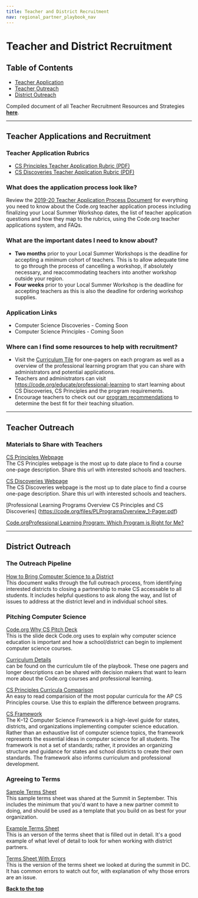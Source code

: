 ```yaml
---
title: Teacher and District Recruitment
nav: regional_partner_playbook_nav
---
```

<meta name="robots" content="noindex">
<a id="top"></a>

# Teacher and District Recruitment

## Table of Contents
- [Teacher Application](#teachapp)
- [Teacher Outreach](#teachout)
- [District Outreach](#district)

Compiled document of all Teacher Recruitment Resources and Strategies **[here](https://docs.google.com/document/d/1pNyPvt54ACH7sfA0f13_-CZGQ4m-VhcH4NorEIhdx24/edit?ts=5a6baf6c#heading=h.a8j457kayvro)**.

________________
<a id="teachapp"></a>
## Teacher Applications and Recruitment

### Teacher Application Rubrics

- <a href="https://drive.google.com/open?id=1_X_Tw3tVMSL2re_DcrSUC9Z5CH9js3Gd" target=_blank>CS Principles Teacher Application Rubric (PDF)</a>
- <a href="https://drive.google.com/open?id=12Ntxq7TV1XYsD2eaZJVt5DqSctqR2hUj" target=_blank>CS Discoveries Teacher Application Rubric (PDF)</a>

### What does the application process look like?
Review the [2019-20 Teacher Application Process Document](https://docs.google.com/document/d/1Bx-o1kRCKZxM_prrQqxQH7mXp9jXY0vT_eufgNpkKYM/edit?usp=sharing) for everything you need to know about the Code.org teacher application process including finalizing your Local Summer Workshop dates, the list of teacher application questions and how they map to the rubrics, using the Code.org teacher applications system, and FAQs.

### What are the important dates I need to know about?
- <b>Two months</b> prior to your Local Summer Workshops is the deadline for accepting a minimum cohort of teachers. This is to allow adequate time to go through the process of cancelling a workshop, if absolutely necessary, and reaccommodating teachers into another workshop outside your region.
- <b>Four weeks</b> prior to your Local Summer Workshop is the deadline for accepting teachers as this is also the deadline for ordering workshop supplies.  

### Application Links
- Computer Science Discoveries - Coming Soon
- Computer Science Principles - Coming Soon

### Where can I find some resources to help with recruitment?
- Visit the [Curriculum Tile](https://code.org/educate/regional-partner/playbook/curriculum) for one-pagers on each program as well as a overview of the professional learning program that you can share with administrators and potential applications.  
- Teachers and administrators can visit https://code.org/educate/professional-learning to start learning about CS Discoveries, CS Principles and the program requirements.
- Encourage teachers to check out our [program recommendations](https://code.org/files/PL-Program-for-Me.pdf) to determine the best fit for their teaching situation.

________________
<a id="teachout"></a>
## Teacher Outreach

### Materials to Share with Teachers
[CS Principles Webpage](https://code.org/educate/csp)<br/>
The CS Principles webpage is the most up to date place to find a course one-page description.  Share this url with interested schools and teachers.

[CS Discoveries Webpage](https://code.org/educate/csd)<br/>
The CS Discoveries webpage is the most up to date place to find a course one-page description.  Share this url with interested schools and teachers.

[Professional​ ​Learning​ ​Programs​ ​Overview
CS​ ​Principles​ ​and​ ​CS​ ​Discoveries] (https://code.org/files/PLProgramsOverview_1-Pager.pdf)

[Code.org​ ​Professional​ ​Learning​ ​Program:​ ​Which​ ​Program​ ​is​ ​Right​ ​for​ ​Me?](https://code.org/files/PL-Program-for-Me.pdf) 


________________
<a id="district"></a>

## District Outreach

### The Outreach Pipeline
[How to Bring Computer Science to a District](https://docs.google.com/document/d/1cBSwosx1SNy7ydOjTrtYmeq6oZLkxSSHptGD3HfdtFM/view)<br/>
This document walks through the full outreach process, from identifying interested districts to closing a partnership to make CS accessable to all students.  It includes helpful questions to ask along the way, and list of issues to address at the district level and in individual school sites.

### Pitching Computer Science

[Code.org Why CS Pitch Deck](https://docs.google.com/presentation/d/1PoCuK8zqQd_1m75deyJoUKbslybnBAWLOOoX4ww6NV0/edit?usp=sharing)<br/>
This is the slide deck Code.org uses to explain why computer science education is important and how a school/district can begin to implement computer science courses.

[Curriculum Details](https://code.org/educate/professional-learning-partner/playbook/curriculum)<br/>
 can be found on the curriculum tile of the playbook.  These one pagers and longer descriptions can be shared with decision makers that want to learn more about the Code.org courses and professional learning.

[CS Principles Curricula Comparison](https://docs.google.com/spreadsheets/d/1yMuKDTPWEVWVgHNi67v5sI3UR_W4hkh3dtHARtJIGJk/edit?usp=sharing)<br/>
An easy to read comparision of the most popular curricula for the AP CS Principles course.  Use this to explain the difference between programs.

[CS Framework](https://k12cs.org)<br/>
The K–12 Computer Science Framework is a high-level guide for states, districts, and organizations implementing computer science education. Rather than an exhaustive list of computer science topics, the framework represents the essential ideas in computer science for all students. The framework is not a set of standards; rather, it provides an organizing structure and guidance for states and school districts to create their own standards. The framework also informs curriculum and professional development.


### Agreeing to Terms

[Sample Terms Sheet](https://docs.google.com/document/d/1vnRvVw0wPiWKqO22eIQaozcEnkNSHUdWqlk06Eoi_7E/edit?usp=sharing)<br/>
This sample terms sheet was shared at the Summit in September.  This includes the minimum that you'd want to have a new partner commit to doing, and should be used as a template that you build on as best for your organization.

[Example Terms Sheet](https://docs.google.com/document/d/1Mdj_riHQuTxjg5_7jjbz_AjsqQuAtnJUR0uon-P7e1E/edit?usp=sharing)<br/>
This is an verson of the terms sheet that is filled out in detail.  It's a good example of what level of detail to look for when working with district partners.

[Terms Sheet With Errors](https://docs.google.com/document/d/1Gk3dpHgiH2D3tFS9nL-1k6ZwcfAfP6Op54shq-KWWBM/edit?usp=sharing)<br/>
This is the version of the terms sheet we looked at during the summit in DC.  It has common errors to watch out for, with explanation of why those errors are an issue.


[**Back to the top**](#top)
<br/>
